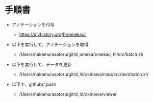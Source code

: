 # 手順書

- アノテーションを付与
    - https://diyhistory.org/hi/omekac/

- 以下を実行して、アノテーションを取得
    - /Users/nakamurasatoru/git/d_omeka/omekac_hi/src/batch.sh

- 以下を実行して、データを更新
    - /Users/nakamurasatoru/git/d_hi/okinawa/map/src/text/batch.sh

- 以下で、githubにpush
    - /Users/nakamurasatoru/git/d_hi/okinawa/viewer